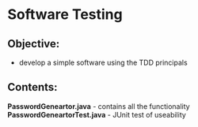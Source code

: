 # Software Testing
## Objective:
  * develop a simple software using the TDD principals

## Contents:
**PasswordGeneartor.java** - contains all the functionality  
**PasswordGeneartorTest.java** - JUnit test of useability

